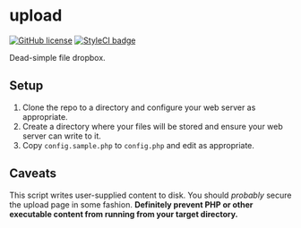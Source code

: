# upload
[![GitHub license](https://img.shields.io/badge/license-MIT-blue.svg?style=flat-square)](https://raw.githubusercontent.com/kberzinch/deploy/master/LICENSE.md) [![StyleCI badge](https://styleci.io/repos/92993554/shield)](https://styleci.io/repos/92993554)

Dead-simple file dropbox.

## Setup
1. Clone the repo to a directory and configure your web server as appropriate.
2. Create a directory where your files will be stored and ensure your web server can write to it.
3. Copy `config.sample.php` to `config.php` and edit as appropriate.

## Caveats
This script writes user-supplied content to disk. You should _probably_ secure the upload page in some fashion. **Definitely prevent PHP or other executable content from running from your target directory.**
